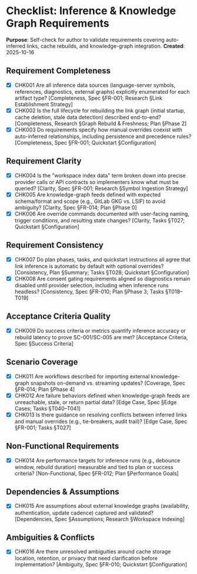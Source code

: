 # Checklist: Inference & Knowledge Graph Requirements

**Purpose**: Self-check for author to validate requirements covering auto-inferred links, cache rebuilds, and knowledge-graph integration.
**Created**: 2025-10-16

## Requirement Completeness
- [x] CHK001 Are all inference data sources (language-server symbols, references, diagnostics, external graphs) explicitly enumerated for each artifact type? [Completeness, Spec §FR-001; Research §Link Establishment Strategy]
- [x] CHK002 Is the full lifecycle for rebuilding the link graph (initial startup, cache deletion, stale data detection) described end-to-end? [Completeness, Research §Graph Rebuild & Freshness; Plan §Phase 2]
- [x] CHK003 Do requirements specify how manual overrides coexist with auto-inferred relationships, including persistence and precedence rules? [Completeness, Spec §FR-001; Quickstart §Configuration]

## Requirement Clarity
- [x] CHK004 Is the "workspace index data" term broken down into precise provider calls or API contracts so implementers know what must be queried? [Clarity, Spec §FR-001; Research §Symbol Ingestion Strategy]
- [x] CHK005 Are knowledge-graph feeds defined with expected schema/format and scope (e.g., GitLab GKG vs. LSIF) to avoid ambiguity? [Clarity, Spec §FR-014; Plan §Phase 0]
- [x] CHK006 Are override commands documented with user-facing naming, trigger conditions, and resulting state changes? [Clarity, Tasks §T027; Quickstart §Configuration]

## Requirement Consistency
- [x] CHK007 Do plan phases, tasks, and quickstart instructions all agree that link inference is automatic by default with optional overrides? [Consistency, Plan §Summary; Tasks §T028; Quickstart §Configuration]
- [x] CHK008 Are consent gating requirements aligned so diagnostics remain disabled until provider selection, including when inference runs headless? [Consistency, Spec §FR-010; Plan §Phase 3; Tasks §T018–T019]

## Acceptance Criteria Quality
- [x] CHK009 Do success criteria or metrics quantify inference accuracy or rebuild latency to prove SC-001/SC-005 are met? [Acceptance Criteria, Spec §Success Criteria]

## Scenario Coverage
- [x] CHK011 Are workflows described for importing external knowledge-graph snapshots on-demand vs. streaming updates? [Coverage, Spec §FR-014; Plan §Phase 4]
- [x] CHK012 Are failure behaviors defined when knowledge-graph feeds are unreachable, stale, or return partial data? [Edge Case, Spec §Edge Cases; Tasks §T040–T041]
- [x] CHK013 Is there guidance on resolving conflicts between inferred links and manual overrides (e.g., tie-breakers, audit trail)? [Edge Case, Spec §FR-001; Tasks §T027]

## Non-Functional Requirements
- [x] CHK014 Are performance targets for inference runs (e.g., debounce window, rebuild duration) measurable and tied to plan or success criteria? [Non-Functional, Spec §FR-012; Plan §Performance Goals]

## Dependencies & Assumptions
- [x] CHK015 Are assumptions about external knowledge graphs (availability, authentication, update cadence) captured and validated? [Dependencies, Spec §Assumptions; Research §Workspace Indexing]

## Ambiguities & Conflicts
- [x] CHK016 Are there unresolved ambiguities around cache storage location, retention, or privacy that need clarification before implementation? [Ambiguity, Spec §FR-010; Quickstart §Configuration]
